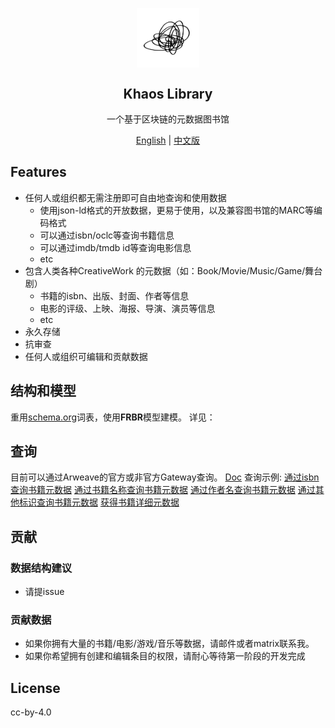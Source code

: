 <p align="center">
 <img width="100px" src="khaos.png" align="center" alt="GitHub Readme Stats" />
 <h2 align="center">Khaos Library</h2>
 <p align="center">一个基于区块链的元数据图书馆</p>

  <p align="center">
    <a href="/README.md">English</a> |
    <a href="/README_zh.md">中文版</a>
  </p>
</p>

## Features

- 任何人或组织都无需注册即可自由地查询和使用数据
  -  使用json-ld格式的开放数据，更易于使用，以及兼容图书馆的MARC等编码格式
  -  可以通过isbn/oclc等查询书籍信息
  -  可以通过imdb/tmdb id等查询电影信息
  -  etc
- 包含人类各种CreativeWork 的元数据（如：Book/Movie/Music/Game/舞台剧）
  - 书籍的isbn、出版、封面、作者等信息
  - 电影的评级、上映、海报、导演、演员等信息
  - etc
- 永久存储
- 抗审查
- 任何人或组织可编辑和贡献数据


## 结构和模型
重用[schema.org](https://schema.org)词表，使用**FRBR**模型建模。
详见：

## 查询
目前可以通过Arweave的官方或非官方Gateway查询。
[Doc](doc/Query.md)
查询示例:
[通过isbn查询书籍元数据](doc/Query_zh.md#search-book-metadata-by-isbn)
[通过书籍名称查询书籍元数据](doc/Query_zh.md#search-book-metadata-by-book-name)
[通过作者名查询书籍元数据](doc/Query_zh.md#search-book-metadata-by-author)
[通过其他标识查询书籍元数据](doc/Query_zh.md#search-book-metadata-by-other-identifiers)
[获得书籍详细元数据](doc/Query_zh.md#get-more-details)

## 贡献
### 数据结构建议
- 请提issue
### 贡献数据
- 如果你拥有大量的书籍/电影/游戏/音乐等数据，请邮件或者matrix联系我。
- 如果你希望拥有创建和编辑条目的权限，请耐心等待第一阶段的开发完成


## License
cc-by-4.0
